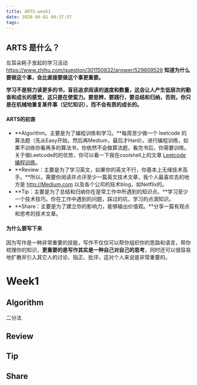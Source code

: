 ```yaml
---
title: ARTS-week1
date: 2020-06-01 00:37:57
tags:
---
```


## ARTS 是什么？

左耳朵耗子发起的学习活动
https://www.zhihu.com/question/301150832/answer/529809529
**知道为什么要做这个事，会比直接要做这个事更重要。**

**学习不是努力读更多的书，盲目追求阅读的速度和数量，这会让人产生低层次的勤奋和成长的感觉，这只是在使蛮力。要思辨，要践行，要总结和归纳，否则，你只是在机械地重复某件事（记忆知识），而不会有质的成长的。**

#### ARTS的初衷

- **Algorithm。主要是为了编程训练和学习。**每周至少做一个 leetcode 的算法题（先从Easy开始，然后再Medium，最后才Hard）。进行编程训练，如果不训练你看再多的算法书，你依然不会做算法题，看完书后，你需要训练。关于做Leetcode的的优势，你可以看一下我在coolshell上的文章 [Leetcode 编程训练](https://coolshell.cn/articles/12052.html)。
- **Review：主要是为了学习英文，如果你的英文不行，你基本上无缘技术高手。**所以，需要你阅读并点评至少一篇英文技术文章，我个人最喜欢去的地方是 http://Medium.com 以及各个公司的技术blog，如Netflix的。
- **Tip：主要是为了总结和归纳你在是常工作中所遇到的知识点。**学习至少一个技术技巧。你在工作中遇到的问题，踩过的坑，学习的点滴知识。
- **Share：主要是为了建立你的影响力，能够输出价值观。**分享一篇有观点和思考的技术文章。

#### 为什么要写下来

因为写作是一种非常重要的技能，写作不仅仅可以帮你组织你的思路和语言，帮你梳理你的知识，**更重要的是写作其实是一种自己对自己的思考**，同时还可以很容易地扩散并引入其它人的讨论、指正、批评，这对个人来说是非常重要的。



# Week1


## Algorithm

二分法



## Review





## Tip





## Share





